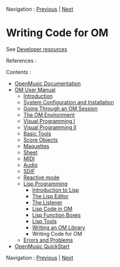 Navigation : [Previous](LispUserLib "page précédente\(Writing an
OM Library\)") | [Next](errors "Next\(Errors and
Problems\)")

# Writing Code for OM

See [Developer resources](../../dev/index) 

References :

Contents :

  * [OpenMusic Documentation](OM-Documentation)
  * [OM User Manual](OM-User-Manual)
    * [Introduction](00-Contents)
    * [System Configuration and Installation](Installation)
    * [Going Through an OM Session](Goingthrough)
    * [The OM Environment](Environment)
    * [Visual Programming I](BasicVisualProgramming)
    * [Visual Programming II](AdvancedVisualProgramming)
    * [Basic Tools](BasicObjects)
    * [Score Objects](ScoreObjects)
    * [Maquettes](Maquettes)
    * [Sheet](Sheet)
    * [MIDI](MIDI)
    * [Audio](Audio)
    * [SDIF](SDIF)
    * [Reactive mode](Reactive)
    * [Lisp Programming](Lisp)
      * [Introduction to Lisp](LispIntro)
      * [The Lisp Editor](LispEditor)
      * [The Listener](LispListener)
      * [Lisp Code in OM](LispInOM)
      * [Lisp Function Boxes](LispFunctions)
      * [Lisp Tools](LowLevel)
      * [Writing an OM Library](LispUserLib)
      * Writing Code for OM
    * [Errors and Problems](errors)
  * [OpenMusic QuickStart](QuickStart-Chapters)

Navigation : [Previous](LispUserLib "page précédente\(Writing an
OM Library\)") | [Next](errors "Next\(Errors and
Problems\)")


